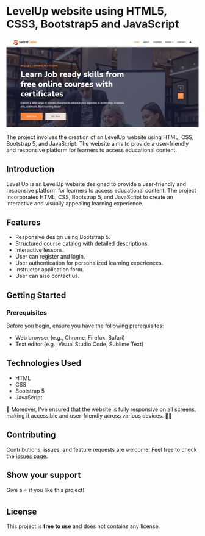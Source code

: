 # LevelUp website using HTML5, CSS3, Bootstrap5 and JavaScript

![LevelUp website](preview.jpg)

The project involves the creation of an LevelUp website using HTML, CSS, Bootstrap 5, and JavaScript. The website aims to provide a user-friendly and responsive platform for learners to access educational content.

## Introduction

Level Up is an LevelUp website designed to provide a user-friendly and responsive platform for learners to access educational content. The project incorporates HTML, CSS, Bootstrap 5, and JavaScript to create an interactive and visually appealing learning experience.

## Features

- Responsive design using Bootstrap 5.
- Structured course catalog with detailed descriptions.
- Interactive lessons.
- User can register and login.
- User authentication for personalized learning experiences.
- Instructor application form.
- User can also contact us.

## Getting Started

### Prerequisites

Before you begin, ensure you have the following prerequisites:

- Web browser (e.g., Chrome, Firefox, Safari)
- Text editor (e.g., Visual Studio Code, Sublime Text)

## Technologies Used

- HTML
- CSS
- Bootstrap 5
- JavaScript

📱 Moreover, I've ensured that the website is fully responsive on all screens, making it accessible and user-friendly across various devices. 📱💡

## Contributing

Contributions, issues, and feature requests are welcome! Feel free to check the [issues page](/issues).

## Show your support

Give a ⭐️ if you like this project!

## License

This project is **free to use** and does not contains any license.

